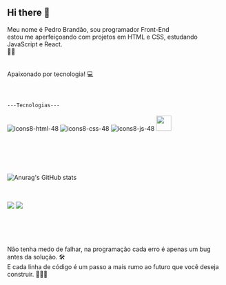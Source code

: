 ## Hi there 👋

Meu nome é Pedro Brandão, sou programador Front-End<br>  estou me aperfeiçoando
com projetos em HTML e CSS, estudando JavaScript e React.
<br> 📘📕
<br>
<br>  
Apaixonado por tecnologia! :computer:
<br>
<br>
<br>
<br>
<code>---Tecnologias---</code>
<br>
<br>
![icons8-html-48](https://github.com/user-attachments/assets/ec411c37-660f-4e8e-894b-3179ff41f07e)
![icons8-css-48](https://github.com/user-attachments/assets/461a61a1-6c63-4eb9-bf38-6e64e1f5fe34)
![icons8-js-48](https://github.com/user-attachments/assets/8774e0e8-ceb7-420e-a6b3-7b82c4516833)
<img width=35px src="https://github.com/PedroBrandaoSilva/imagens-github/raw/main/React-icon.png">
 

<br>
<br>

<br>
<br>

![Anurag's GitHub stats](https://github-readme-stats.vercel.app/api?username=PedroBrandaoSilva&show_icons=true&bg_color=00000000)

<br>
<br>
<a href="https://www.instagram.com/pedro_brandao_the/"><img src=https://img.shields.io/badge/Instagram-E4405F?style=for-the-badge&logo=instagram&logoColor=white></a>
<a href="mailto:redpig825@gmail.com"><img src=https://img.shields.io/badge/Gmail-D14836?style=for-the-badge&logo=gmail&logoColor=white></a>

<br>
<br>
<br>
<br>
<br>


Não tenha medo de falhar, na programação cada erro é apenas um bug antes da solução. 🛠️<br>
E cada linha de código é um passo a mais rumo ao futuro que você deseja construir. 👨‍💻🚀

<br>
<br>
<br>
<br>






